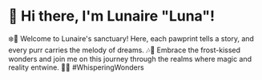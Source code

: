 # 🌌 Hi there, I'm Lunaire "Luna"!

❄️🌙 Welcome to Lunaire's sanctuary! Here, each pawprint tells a story, and every purr carries the melody of dreams. 🎶🌠 Embrace the frost-kissed wonders and join me on this journey through the realms where magic and reality entwine. 🐾✨ #WhisperingWonders
